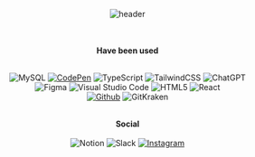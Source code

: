 <div align="center">
  
![header](https://capsule-render.vercel.app/api?type=Waving&color=0:ffeffa,100:ffeffa&height=140&text=Nakyung%20Ahn&fontAlignY=34&fontColor=ffffff&fontSize=40&desc=design%20develop&descAlign=70&descAlignY=51)
  
  <br />
  <br />
  <b>Have been used</b>
  <br />
  <br />
  
  ![MySQL](https://img.shields.io/badge/mysql-191618?style=for-the-badge&logo=mysql&logoColor=white)
  <a href="https://codepen.io/Ahnnakyung">![CodePen](https://img.shields.io/badge/CodePen-white?style=for-the-badge&logo=codepen&logoColor=black)</a>
  ![TypeScript](https://img.shields.io/badge/typescript-191618?style=for-the-badge&logo=typescript&logoColor=white)
  ![TailwindCSS](https://img.shields.io/badge/tailwindcss-191618?style=for-the-badge&logo=tailwind-css&logoColor=white)
  ![ChatGPT](https://img.shields.io/badge/chatGPT-191618?style=for-the-badge&logo=openai&logoColor=white)
    <br />
  ![Figma](https://img.shields.io/badge/figma-191618?style=for-the-badge&logo=figma&logoColor=white)
  ![Visual Studio Code](https://img.shields.io/badge/Visual%20Studio%20Code-191618?style=for-the-badge&logo=visual-studio-code&logoColor=white)
  ![HTML5](https://img.shields.io/badge/html5-191618?style=for-the-badge&logo=html5&logoColor=white)
  ![React](https://img.shields.io/badge/React-191618?style=for-the-badge&logo=React&logoColor=white)
  <br />
  <a href="https://github.com/Ahnnakyung">![Github](https://img.shields.io/badge/github-191618?style=for-the-badge&logo=github&logoColor=white)</a>
  ![GitKraken](https://img.shields.io/badge/GitKraken-191618?style=for-the-badge&logo=gitkraken&logoColor=white)
  
  <br /><b>Social </b><br />
  <br />
  ![Notion](https://img.shields.io/badge/Notion-000000?style=for-the-badge&logo=notion&logoColor=white)
  ![Slack](https://img.shields.io/badge/Slack-191618?style=for-the-badge&logo=slack&logoColor=white)
  <a href="https://instagram.com/ahnnakyung?igshid=MmIzYWVlNDQ5Yg==">![Instagram](https://img.shields.io/badge/Instagram-191618?style=for-the-badge&logo=Instagram&logoColor=white)</a>
  <br />
  
</div>

<br />
<br />
<br />
<br />
